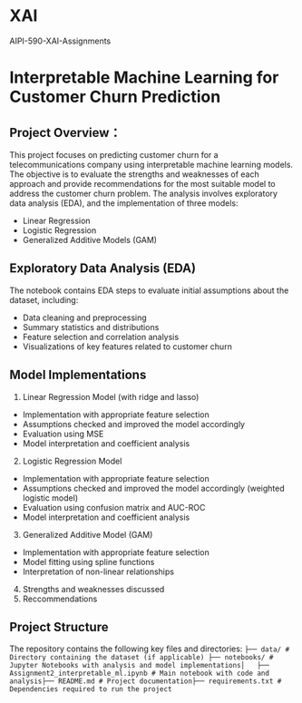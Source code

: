# XAI
AIPI-590-XAI-Assignments

# Interpretable Machine Learning for Customer Churn Prediction
## Project Overview：
This project focuses on predicting customer churn for a telecommunications company using interpretable machine learning models. The objective is to evaluate the strengths and weaknesses of each approach and provide recommendations for the most suitable model to address the customer churn problem. The analysis involves exploratory data analysis (EDA), and the implementation of three models:
* Linear Regression
* Logistic Regression
* Generalized Additive Models (GAM)

## Exploratory Data Analysis (EDA)
The notebook contains EDA steps to evaluate initial assumptions about the dataset, including:
* Data cleaning and preprocessing
* Summary statistics and distributions
* Feature selection and correlation analysis
* Visualizations of key features related to customer churn

## Model Implementations
1. Linear Regression Model (with ridge and lasso)
* Implementation with appropriate feature selection
* Assumptions checked and improved the model accordingly
* Evaluation using MSE
* Model interpretation and coefficient analysis
2. Logistic Regression Model
* Implementation with appropriate feature selection
* Assumptions checked and improved the model accordingly (weighted logistic model)
* Evaluation using confusion matrix and AUC-ROC
* Model interpretation and coefficient analysis
3. Generalized Additive Model (GAM)
* Implementation with appropriate feature selection
* Model fitting using spline functions
* Interpretation of non-linear relationships
4. Strengths and weaknesses discussed
5. Reccommendations

## Project Structure
The repository contains the following key files and directories:
```├── data/ # Directory containing the dataset (if applicable) ├── notebooks/ # Jupyter Notebooks with analysis and model implementations│   ├── Assignment2_interpretable_ml.ipynb # Main notebook with code and analysis├── README.md # Project documentation├── requirements.txt # Dependencies required to run the project```
  


